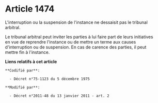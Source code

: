 # Article 1474

L'interruption ou la suspension de l'instance ne dessaisit pas le tribunal arbitral. 

Le tribunal arbitral peut inviter les parties à lui faire part de leurs initiatives en vue de reprendre l'instance ou de
mettre un terme aux causes d'interruption ou de suspension. En cas de carence des parties, il peut mettre fin à l'instance.

**Liens relatifs à cet article**

	**Codifié par**:

	  - Décret n°75-1123 du 5 décembre 1975

	**Modifié par**:

	  - Décret n°2011-48 du 13 janvier 2011 - art. 2
